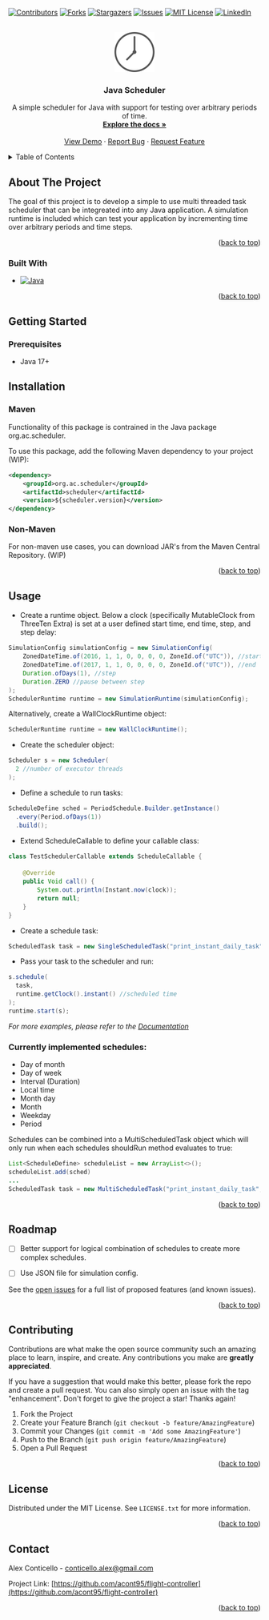 <!-- Improved compatibility of back to top link: See: https://github.com/othneildrew/Best-README-Template/pull/73 -->
<a name="readme-top"></a>
<!--
*** Thanks for checking out the Best-README-Template. If you have a suggestion
*** that would make this better, please fork the repo and create a pull request
*** or simply open an issue with the tag "enhancement".
*** Don't forget to give the project a star!
*** Thanks again! Now go create something AMAZING! :D
-->



<!-- PROJECT SHIELDS -->
<!--
*** I'm using markdown "reference style" links for readability.
*** Reference links are enclosed in brackets [ ] instead of parentheses ( ).
*** See the bottom of this document for the declaration of the reference variables
*** for contributors-url, forks-url, etc. This is an optional, concise syntax you may use.
*** https://www.markdownguide.org/basic-syntax/#reference-style-links
-->
[![Contributors][contributors-shield]][contributors-url]
[![Forks][forks-shield]][forks-url]
[![Stargazers][stars-shield]][stars-url]
[![Issues][issues-shield]][issues-url]
[![MIT License][license-shield]][license-url]
[![LinkedIn][linkedin-shield]][linkedin-url]



<!-- PROJECT LOGO -->
<br />
<div align="center">
  <a href="https://github.com/acont95/scheduler">
    <img src="images/flat-g997b39d5c_640.png" alt="Logo" width="80">
  </a>

<h3 align="center">Java Scheduler</h3>

  <p align="center">
    A simple scheduler for Java with support for testing over arbitrary periods of time. 
    <br />
    <a href="https://github.com/acont95/flight-controller"><strong>Explore the docs »</strong></a>
    <br />
    <br />
    <a href="https://github.com/acont95/flight-controller">View Demo</a>
    ·
    <a href="https://github.com/acont95/flight-controller/issues">Report Bug</a>
    ·
    <a href="https://github.com/acont95/flight-controller/issues">Request Feature</a>
  </p>
</div>



<!-- TABLE OF CONTENTS -->
<details>
  <summary>Table of Contents</summary>
  <ol>
    <li>
      <a href="#about-the-project">About The Project</a>
      <ul>
        <li><a href="#built-with">Built With</a></li>
      </ul>
    </li>
    <li>
      <a href="#getting-started">Getting Started</a>
      <ul>
        <li><a href="#prerequisites">Prerequisites</a></li>
        <li><a href="#installation">Installation</a></li>
      </ul>
    </li>
    <li><a href="#usage">Usage</a></li>
    <li><a href="#roadmap">Roadmap</a></li>
    <li><a href="#contributing">Contributing</a></li>
    <li><a href="#license">License</a></li>
    <li><a href="#contact">Contact</a></li>
    <li><a href="#acknowledgments">Acknowledgments</a></li>
  </ol>
</details>



<!-- ABOUT THE PROJECT -->
## About The Project

<!-- ![Product Name Screen Shot][product-screenshot] -->

The goal of this project is to develop a simple to use multi threaded task scheduler that can be integreated into any Java application. A simulation runtime is included which can test your application by incrementing time over arbitrary periods and time steps. 

<p align="right">(<a href="#readme-top">back to top</a>)</p>



### Built With

* [![Java][Java]][Java-url]

<p align="right">(<a href="#readme-top">back to top</a>)</p>



<!-- GETTING STARTED -->
## Getting Started


### Prerequisites


* Java 17+

## Installation

### Maven

Functionality of this package is contrained in the Java package org.ac.scheduler.

To use this package, add the following Maven dependency to your project (WIP):

```xml
<dependency>
    <groupId>org.ac.scheduler</groupId>
    <artifactId>scheduler</artifactId>
    <version>${scheduler.version}</version>
</dependency>
```

### Non-Maven

For non-maven use cases, you can download JAR's from the Maven Central Repository. (WIP)
<p align="right">(<a href="#readme-top">back to top</a>)</p>



<!-- USAGE EXAMPLES -->
## Usage
* Create a runtime object. Below a clock (specifically MutableClock from ThreeTen Extra) is set at a user defined start time, end time, step, and step delay:
```java
SimulationConfig simulationConfig = new SimulationConfig(
    ZonedDateTime.of(2016, 1, 1, 0, 0, 0, 0, ZoneId.of("UTC")), //start
    ZonedDateTime.of(2017, 1, 1, 0, 0, 0, 0, ZoneId.of("UTC")), //end
    Duration.ofDays(1), //step
    Duration.ZERO //pause between step
);
SchedulerRuntime runtime = new SimulationRuntime(simulationConfig);
```

Alternatively, create a WallClockRuntime object: 

```java
SchedulerRuntime runtime = new WallClockRuntime();
```

* Create the scheduler object:
```java
Scheduler s = new Scheduler(
  2 //number of executor threads
);
```

* Define a schedule to run tasks:
```java
ScheduleDefine sched = PeriodSchedule.Builder.getInstance()
  .every(Period.ofDays(1))
  .build();
```

* Extend ScheduleCallable to define your callable class:
```java
class TestSchedulerCallable extends ScheduleCallable {

    @Override
    public Void call() {
        System.out.println(Instant.now(clock));
        return null;
    }
}
```

* Create a schedule task:
```java
ScheduledTask task = new SingleScheduledTask("print_instant_daily_task", new TestSchedulerCallable(), sched);

```

* Pass your task to the scheduler and run:
```java
s.schedule(
  task,
  runtime.getClock().instant() //scheduled time
);
runtime.start(s);
```

_For more examples, please refer to the [Documentation](https://example.com)_

### Currently implemented schedules:
* Day of month
* Day of week
* Interval (Duration)
* Local time
* Month day
* Month
* Weekday
* Period

Schedules can be combined into a MultiScheduledTask object which will only run when each schedules shouldRun method evaluates to true: 

```java
List<ScheduleDefine> scheduleList = new ArrayList<>();
scheduleList.add(sched)
...
ScheduledTask task = new MultiScheduledTask("print_instant_daily_task", new TestSchedulerCallable(), scheduleList);

```

<p align="right">(<a href="#readme-top">back to top</a>)</p>



<!-- ROADMAP -->
## Roadmap

- [ ] Better support for logical combination of schedules to create more complex schedules.
- [ ] Use JSON file for simulation config.


See the [open issues](https://github.com/acont95/flight-controller/issues) for a full list of proposed features (and known issues).

<p align="right">(<a href="#readme-top">back to top</a>)</p>



<!-- CONTRIBUTING -->
## Contributing

Contributions are what make the open source community such an amazing place to learn, inspire, and create. Any contributions you make are **greatly appreciated**.

If you have a suggestion that would make this better, please fork the repo and create a pull request. You can also simply open an issue with the tag "enhancement".
Don't forget to give the project a star! Thanks again!

1. Fork the Project
2. Create your Feature Branch (`git checkout -b feature/AmazingFeature`)
3. Commit your Changes (`git commit -m 'Add some AmazingFeature'`)
4. Push to the Branch (`git push origin feature/AmazingFeature`)
5. Open a Pull Request

<p align="right">(<a href="#readme-top">back to top</a>)</p>



<!-- LICENSE -->
## License

Distributed under the MIT License. See `LICENSE.txt` for more information.

<p align="right">(<a href="#readme-top">back to top</a>)</p>



<!-- CONTACT -->
## Contact

Alex Conticello - conticello.alex@gmail.com

Project Link: [https://github.com/acont95/flight-controller](https://github.com/acont95/flight-controller)



<p align="right">(<a href="#readme-top">back to top</a>)</p>



<!-- MARKDOWN LINKS & IMAGES -->
<!-- https://www.markdownguide.org/basic-syntax/#reference-style-links -->
[contributors-shield]: https://img.shields.io/github/contributors/acont95/flight-controller.svg?style=for-the-badge
[contributors-url]: https://github.com/acont95/flight-controller/graphs/contributors
[forks-shield]: https://img.shields.io/github/forks/acont95/flight-controller.svg?style=for-the-badge
[forks-url]: https://github.com/acont95/flight-controller/network/members
[stars-shield]: https://img.shields.io/github/stars/acont95/flight-controller.svg?style=for-the-badge
[stars-url]: https://github.com/acont95/flight-controller/stargazers
[issues-shield]: https://img.shields.io/github/issues/acont95/flight-controller.svg?style=for-the-badge
[issues-url]: https://github.com/acont95/flight-controller/issues
[license-shield]: https://img.shields.io/github/license/acont95/flight-controller.svg?style=for-the-badge
[license-url]: https://github.com/acont95/flight-controller/blob/master/LICENSE.txt
[linkedin-shield]: https://img.shields.io/badge/-LinkedIn-black.svg?style=for-the-badge&logo=linkedin&colorB=555
[linkedin-url]: https://linkedin.com/in/alex-conticello-8555bb101
[product-screenshot]: images/air-drone-icon.png

[Java]: https://img.shields.io/badge/-java-blue?style=for-the-badge&logo=java&logoColor=white
[Java-url]: https://www.java.com/en/